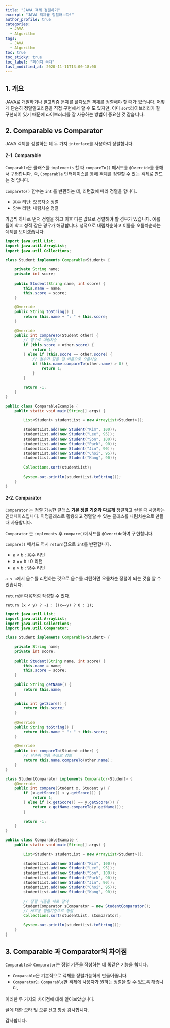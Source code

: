```yaml
---
title: "JAVA 객체 정렬하기"
excerpt: "JAVA 객체를 정렬해보자!"
author_profile: true
categories:
  - JAVA
  - Algorithm
tags:
  - JAVA
  - Algorithm
toc: true
toc_sticky: true
toc_label: "페이지 목차"
last_modified_at: 2020-11-11T13:00-18:00
---
```


## 1. 개요

JAVA로 개발하거나 알고리즘 문제를 풀다보면 객체를 정렬해야 할 때가 있습니다. 어떻게 단순히 정렬알고리즘을 직접 구현해서 할 수 도 있지만, 이미 ```sort```라이브러리가 잘 구현되어 있기 때문에 라이브러리를 잘 사용하는 방법이 중요한 것 같습니다.

## 2. Comparable vs Comparator

JAVA 객체를 정렬하는 데 두 가지 ```interface```를 사용하여 정렬합니다.

#### 2-1. Comparable

```Comparable```은 클래스를 ```implements``` 할 때 ```compareTo()``` 메서드를 ```@Override```를 통해서 구현합니다. 즉,  ```Comparable``` 인터페이스를 통해 객체를 정렬할 수 있는 객체로 만드는 것 입니다.

```compareTo()``` 함수는 ```int``` 를 반환하는 데, 리턴값에 따라 정렬을 합니다.

* 음수 리턴: 오름차순 정렬
* 양수 리턴: 내림차순 정렬

가끔씩 하나로 먼저 정렬을 하고 이후 다른 값으로 정렬해야 할 경우가 있습니다. 예를 들어 학교 성적 같은 경우가 해당합니다.  성적으로 내림차순하고 이름을 오름차순하는 예제를 보이겠습니다.

```java
import java.util.List;
import java.util.ArrayList;
import java.util.Collections;

class Student implements Comparable<Student> {
    
    private String name;
    private int score;
    
    public Student(String name, int score) {
        this.name = name;
        this.score = score;
    }
    
    @Override
    public String toString() {
        return this.name + ": " + this.score;
    }
    
    @Override
    public int compareTo(Student other) {
        // 점수로 내림차순
        if (this.score < other.score) {
            return 1;
        } else if (this.score == other.score) {
            // 점수가 같을 땐 이름으로 오름차순
            if (this.name.compareTo(other.name) > 0) {
                return 1;
            }
        }
        
        return -1;
    }
}

public class ComparableExample {
    public static void main(String[] args) {
        
        List<Student> studentList = new ArrayList<Student>();
        
        studentList.add(new Student("Kim", 100));
        studentList.add(new Student("Lee", 95));
        studentList.add(new Student("Son", 100));
        studentList.add(new Student("Park", 90));
        studentList.add(new Student("Jin", 90));
        studentList.add(new Student("Choi", 95));
        studentList.add(new Student("Kang", 90));
        
        Collections.sort(studentList);
        
        System.out.println(studentList.toString());
    }
}
```

#### 2-2. Comparator

```Comparator``` 는 정렬 가능한 클래스 **기본 정렬 기준과 다르게** 정렬하고 싶을 때 사용하는 인터페이스입니다. 익명클래스로 활용되고 정렬할 수 있는 클래스를 내림차순으로 만들 때 사용합니다.

```Comparator``` 는 ```implements``` 후 ```compare()```메서드를 ```@Override```하여 구현합니다.

```compare()``` 메서드 역시 ```return```값으로 ```int```를 반환합니다.

*  a < b : 음수 리턴
* a == b : 0 리턴
* a > b : 양수 리턴

```a < b```에서 음수를 리턴하는 것으로 음수를 리턴하면 오름차순 정렬이 되는 것을 알 수 있습니다.

```return```을 다음처럼 작성할 수 있다.

```return (x < y) ? -1 : ((x==y) ? 0 : 1);```

``` java
import java.util.List;
import java.util.ArrayList;
import java.util.Collections;
import java.util.Comparator;

class Student implements Comparable<Student> {
    
    private String name;
    private int score;
    
    public Student(String name, int score) {
        this.name = name;
        this.score = score;
    }
    
    public String getName() {
        return this.name;
    }
    
    public int getScore() {
        return this.score;
    }
    
    @Override
    public String toString() {
        return this.name + ": " + this.score;
    }
    
    @Override
    public int compareTo(Student other) {
        // 단순히 이름 순으로 정렬
        return this.name.compareTo(other.name);
    }
}

class StudentComparator implements Comparator<Student> {
    @Override
   	public int compare(Student x, Student y) {
        if (x.getScore() < y.getScore()) {
            return 1;
        } else if (x.getScore() == y.getScore()) {
            return x.getName.compareTo(y.getName());
        }
        
        return -1;
    }
}

public class ComparableExample {
    public static void main(String[] args) {
        
        List<Student> studentList = new ArrayList<Student>();
        
        studentList.add(new Student("Kim", 100));
        studentList.add(new Student("Lee", 95));
        studentList.add(new Student("Son", 100));
        studentList.add(new Student("Park", 90));
        studentList.add(new Student("Jin", 90));
        studentList.add(new Student("Choi", 95));
        studentList.add(new Student("Kang", 90));
        
        // 정렬 기준을 새로 정의
        StudentComparator sComparator = new StudentComparator();
        // 새로운 정렬기준으로 정렬
        Collections.sort(studentList, sComparator);
        
        System.out.println(studentList.toString());
    }
}
```

## 3. Comparable 과 Comparator의 차이점

```Comparable```과 ```Comparator```는 정렬 기준을 작성하는 데 똑같은 기능을 합니다.

*  ```Comparable```은 기본적으로 객체를 정렬가능하게 만들어줍니다.
* ```Comparator```는  ```Comparable```한 객체에 사용자가 원하는 정렬을 할 수 있도록 해줍니다.

이러한 두 가지의 차이점에 대해 알아보았습니다.

글에 대한 오타 및 오류 신고 항상 감사합니다.

감사합니다.